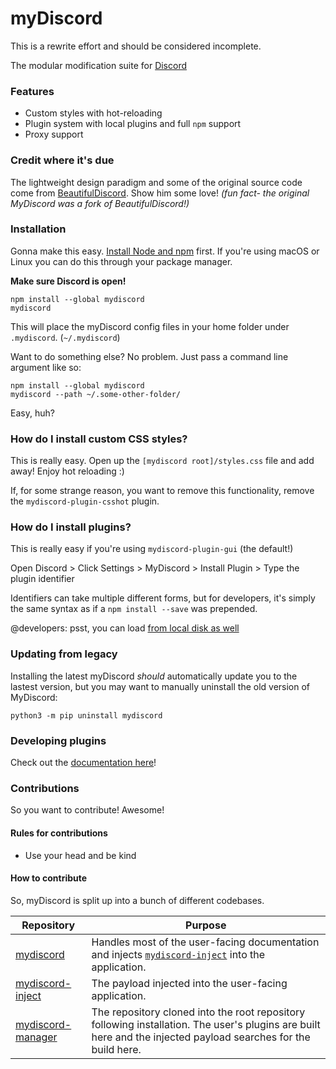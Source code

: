 # myDiscord

This is a rewrite effort and should be considered incomplete.

The modular modification suite for [Discord](https://discordapp.com)

### Features

* Custom styles with hot-reloading
* Plugin system with local plugins and full `npm` support
* Proxy support

### Credit where it's due

The lightweight design paradigm and some of the original source code come from [BeautifulDiscord](https://github.com/leovoel/BeautifulDiscord). Show him some love!
*(fun fact- the original MyDiscord was a fork of BeautifulDiscord!)*

### Installation

Gonna make this easy. [Install Node and npm](https://nodejs.org/en/download/) first. If you're using macOS or Linux you can do this through your package manager.

**Make sure Discord is open!**

```
npm install --global mydiscord
mydiscord
```

This will place the myDiscord config files in your home folder under `.mydiscord`. (`~/.mydiscord`)

Want to do something else? No problem. Just pass a command line argument like so:

```
npm install --global mydiscord
mydiscord --path ~/.some-other-folder/
```

Easy, huh?

### How do I install custom CSS styles?

This is really easy. Open up the `[mydiscord root]/styles.css` file and add away! Enjoy hot reloading :)

If, for some strange reason, you want to remove this functionality, remove the `mydiscord-plugin-csshot` plugin.

### How do I install plugins?

This is really easy if you're using `mydiscord-plugin-gui` (the default!)

Open Discord > Click Settings > MyDiscord > Install Plugin > Type the plugin identifier

Identifiers can take multiple different forms, but for developers, it's simply the same syntax as if a `npm install --save` was prepended.

@developers: psst, you can load [from local disk as well](docs/developing/DEVELOPING.md)

### Updating from legacy

Installing the latest myDiscord *should* automatically update you to the lastest version, but you may want to manually uninstall the old version of MyDiscord:

```
python3 -m pip uninstall mydiscord
```

### Developing plugins

Check out the [documentation here](docs/developing/DEVELOPING.md)!

### Contributions

So you want to contribute! Awesome!

#### Rules for contributions

* Use your head and be kind

#### How to contribute

So, myDiscord is split up into a bunch of different codebases.

| Repository                                                             | Purpose                                                                                                                                                        |
|------------------------------------------------------------------------|----------------------------------------------------------------------------------------------------------------------------------------------------------------|
| [mydiscord](https://github.com/justinoboyle/mydiscord)                 | Handles most of the user-facing documentation and injects [`mydiscord-inject`](https://github.com/justinoboyle/mydiscord-inject) into the application.         |
| [mydiscord-inject](https://github.com/justinoboyle/mydiscord-inject)   | The payload injected into the user-facing application.                                                                                                         |
| [mydiscord-manager](https://github.com/justinoboyle/mydiscord-manager) | The repository cloned into the root repository following installation. The user's plugins are built here and the injected payload searches for the build here. |